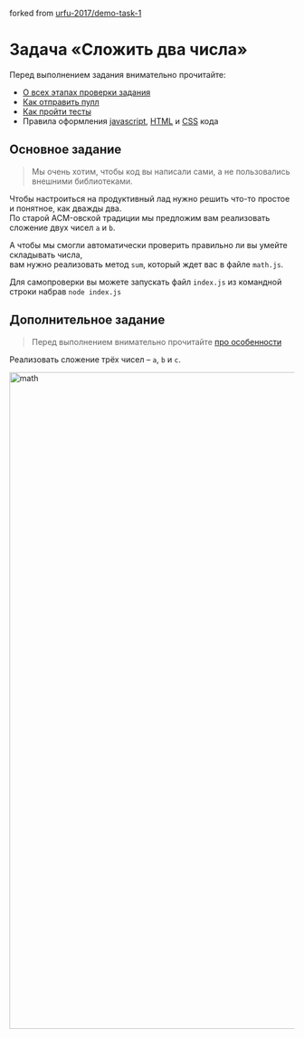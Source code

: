 forked from [urfu-2017/demo-task-1](https://github.com/urfu-2017/demo-task-1)

# Задача «Сложить два числа»

Перед выполнением задания внимательно прочитайте:

- [О всех этапах проверки задания](https://github.com/urfu-2017/guides/blob/master/workflow/extra.md)
- [Как отправить пулл](https://github.com/urfu-2017/guides/blob/master/workflow/pull.md)
- [Как пройти тесты](https://github.com/urfu-2017/guides/blob/master/workflow/test.md)
- Правила оформления [javascript](https://github.com/urfu-2017/guides/blob/master/codestyle/js.md), [HTML](https://github.com/urfu-2017/guides/blob/master/codestyle/html.md) и [CSS](https://github.com/urfu-2017/guides/blob/master/codestyle/css.md) кода

## Основное задание

> Мы очень хотим, чтобы код вы написали сами, а не пользовались внешними библиотеками.

Чтобы настроиться на продуктивный лад нужно решить что-то простое и понятное, как дважды два.   
По старой ACM-овской традиции мы предложим вам реализовать сложение двух чисел `a` и `b`.

А чтобы мы смогли автоматически проверить правильно ли вы умейте складывать числа,   
вам нужно реализовать метод `sum`, который ждет вас в файле `math.js`.

Для самопроверки вы можете запускать файл `index.js` из командной строки набрав `node index.js`

## Дополнительное задание

> Перед выполнением внимательно прочитайте [про особенности](https://github.com/urfu-2017/guides/blob/master/workflow/extra.md)

Реализовать сложение трёх чисел – `a`, `b` и `c`.

<img width="1160" alt="math" src="https://cloud.githubusercontent.com/assets/4534405/19030314/4d578260-8966-11e6-956c-ccc045361e3a.png">
